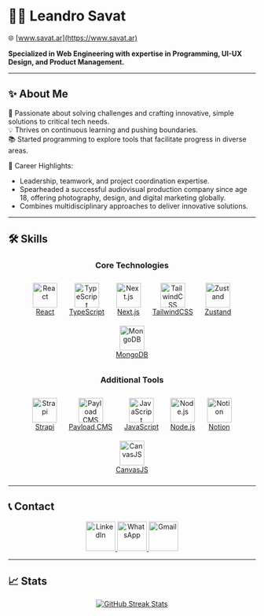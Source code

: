 # 👨‍💻 Leandro Savat  
🌐 [www.savat.ar](https://www.savat.ar)  

**Specialized in Web Engineering with expertise in Programming, UI-UX Design, and Product Management.**

---

## ✨ About Me  

🚀 Passionate about solving challenges and crafting innovative, simple solutions to critical tech needs.  
💡 Thrives on continuous learning and pushing boundaries.  
📚 Started programming to explore tools that facilitate progress in diverse areas.  

🔑 Career Highlights:  
- Leadership, teamwork, and project coordination expertise.  
- Spearheaded a successful audiovisual production company since age 18, offering photography, design, and digital marketing globally.  
- Combines multidisciplinary approaches to deliver innovative solutions.  

---

## 🛠️ Skills  

<div align="center">

### **Core Technologies**  
<a href="https://reactjs.org/" target="_blank" style="display: inline-block; text-align: center; margin: 10px;">
    <img src="https://img.icons8.com/color/48/000000/react-native.png" alt="React" width="50"/><br/>React
</a>
<a href="https://www.typescriptlang.org/" target="_blank" style="display: inline-block; text-align: center; margin: 10px;">
    <img src="https://img.icons8.com/color/48/000000/typescript.png" alt="TypeScript" width="50"/><br/>TypeScript
</a>
<a href="https://nextjs.org/" target="_blank" style="display: inline-block; text-align: center; margin: 10px;">
    <img src="https://img.icons8.com/fluency/48/000000/nextjs.png" alt="Next.js" width="50"/><br/>Next.js
</a>
<a href="https://tailwindcss.com/" target="_blank" style="display: inline-block; text-align: center; margin: 10px;">
    <img src="https://img.icons8.com/color/48/000000/tailwindcss.png" alt="TailwindCSS" width="50"/><br/>TailwindCSS
</a>
<a href="https://zustand-demo.pmnd.rs/" target="_blank" style="display: inline-block; text-align: center; margin: 10px;">
    <img src="https://repository-images.githubusercontent.com/180328715/fca49300-e7f1-11ea-9f51-cfd949b31560" alt="Zustand" width="50"/><br/>Zustand
</a>
<a href="https://www.mongodb.com/" target="_blank" style="display: inline-block; text-align: center; margin: 10px;">
    <img src="https://img.icons8.com/color/48/000000/mongodb.png" alt="MongoDB" width="50"/><br/>MongoDB
</a>

### **Additional Tools**  
<a href="https://strapi.io/" target="_blank" style="display: inline-block; text-align: center; margin: 10px;">
    <img src="https://assets.super.so/e7c0f16c-8bd3-4c76-8075-4c86f986e1b2/uploads/favicon/9c68ae10-0a8a-4e3f-9084-3625b19df9cb.png" alt="Strapi" width="50"/><br/>Strapi
</a>
<a href="https://payloadcms.com/" target="_blank" style="display: inline-block; text-align: center; margin: 10px;">
    <img src="https://cdn.prod.website-files.com/5f15081919fdf673994ab5fd/6609e72483b3cbc5f7631d49_Payload-Logo.svg" alt="Payload CMS" width="50"/><br/>Payload CMS
</a>
<a href="https://www.javascript.com/" target="_blank" style="display: inline-block; text-align: center; margin: 10px;">
    <img src="https://img.icons8.com/color/48/000000/javascript.png" alt="JavaScript" width="50"/><br/>JavaScript
</a>
<a href="https://nodejs.org/" target="_blank" style="display: inline-block; text-align: center; margin: 10px;">
    <img src="https://img.icons8.com/color/48/000000/nodejs.png" alt="Node.js" width="50"/><br/>Node.js
</a>
<a href="https://www.notion.so/" target="_blank" style="display: inline-block; text-align: center; margin: 10px;">
    <img src="https://cdn.iconscout.com/icon/free/png-256/notion-2296040-1911999.png" alt="Notion" width="50"/><br/>Notion
</a>
<a href="https://canvas.com/" target="_blank" style="display: inline-block; text-align: center; margin: 10px;">
    <img src="https://freelogopng.com/images/all_img/1656734305canva-app-icon.png" alt="CanvasJS" width="50"/><br/>CanvasJS
</a> 

</div>


---

## 📞 Contact  

<div align="center">
    <a href="https://www.linkedin.com/in/leandrosavat/" target="_blank">
        <img src="https://cdn.icon-icons.com/icons2/2530/PNG/512/linkedin_button_icon_151847.png" alt="LinkedIn" width="60"/>
    </a>
    <a href="https://wa.me/1234567890" target="_blank">
        <img src="https://cdn.icon-icons.com/icons2/2530/PNG/512/whatsapp_button_icon_151832.png" alt="WhatsApp" width="60"/>
    </a>
    <a href="mailto:leandrosavat@gmail.com" target="_blank">
        <img src="https://cdn.icon-icons.com/icons2/2530/PNG/512/gmail_button_icon_151848.png" alt="Gmail" width="60"/>
    </a>
</div>

---

## 📈 Stats  

<div align="center">
    <a href="https://git.io/streak-stats">
        <img src="https://github-readme-streak-stats.herokuapp.com?user=leandroonline&theme=radical&card_width=700" alt="GitHub Streak Stats" />
    </a>
</div>
